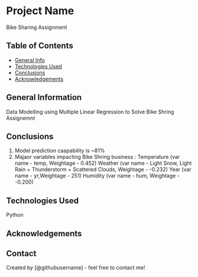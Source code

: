 # Project Name
Bike Sharing Assignment


## Table of Contents
* [General Info](#general-information)
* [Technologies Used](#technologies-used)
* [Conclusions](#conclusions)
* [Acknowledgements](#acknowledgements)

## General Information
Data Modelling using Multiple Linear Regression to Solve Bike Shring Assignemnt


## Conclusions
1. Model prediction caapability is ~81%
2. Majaor variables impacting Bike Shring business :
   Temperature (var name - temp, Weightage - 0.452)
   Weather (var name - Light Snow, Light Rain + Thunderstorm + Scattered Clouds, Weightage - -0.232)
   Year (var name - yr,Weightage - 251)
   Humidity (var name - hum, Weightage - -0.200)


## Technologies Used
Python


## Acknowledgements


## Contact
Created by [@githubusername] - feel free to contact me!


<!-- Optional -->
<!-- ## License -->
<!-- This project is open source and available under the [... License](). -->

<!-- You don't have to include all sections - just the one's relevant to your project -->